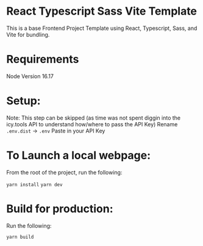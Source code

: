 # React Typescript Sass Vite Template

This is a base Frontend Project Template using React, Typescript, Sass, and Vite for bundling.

# Requirements
Node Version 16.17

# Setup:
Note: This step can be skipped (as time was not spent diggin into the icy.tools API to understand how/where to pass the API Key)
 Rename `.env.dist` → `.env`
 Paste in your API Key

# To Launch a local webpage:

From the root of the project, run the following:

 `yarn install`
 `yarn dev` 

# Build for production:
Run the following:

 `yarn build`
